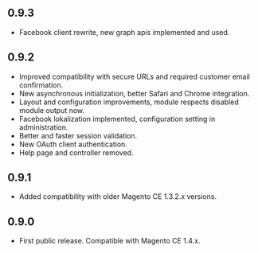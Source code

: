 ## 0.9.3
  
  * Facebook client rewrite, new graph apis implemented and used.

## 0.9.2

  * Improved compatibility with secure URLs and required customer email confirmation.
  * New asynchronous initialization, better Safari and Chrome integration.
  * Layout and configuration improvements, module respects disabled module output now.
  * Facebook lokalization implemented, configuration setting in administration.
  * Better and faster session validation.
  * New OAuth client authentication.
  * Help page and controller removed.

## 0.9.1

  * Added compatibility with older Magento CE 1.3.2.x versions.
 
## 0.9.0

  * First public release. Compatible with Magento CE 1.4.x.
